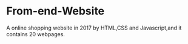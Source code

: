 # From-end-Website
A online shopping website in 2017 by HTML,CSS and Javascript,and it contains 20 webpages.
